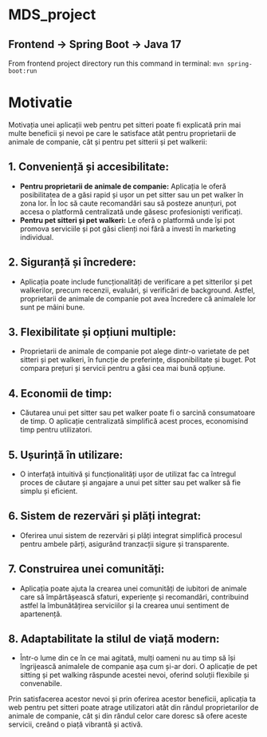# MDS_project

## Frontend -> Spring Boot -> Java 17
From frontend project directory run this command in terminal:
`mvn spring-boot:run`

# Motivatie
Motivația unei aplicații web pentru pet sitteri poate fi explicată prin mai multe beneficii și nevoi pe care le satisface atât pentru proprietarii de animale de companie, cât și pentru pet sitterii și pet walkerii:

## 1. Conveniență și accesibilitate:
- **Pentru proprietarii de animale de companie:** Aplicația le oferă posibilitatea de a găsi rapid și ușor un pet sitter sau un pet walker în zona lor. În loc să caute recomandări sau să posteze anunțuri, pot accesa o platformă centralizată unde găsesc profesioniști verificați.
- **Pentru pet sitteri și pet walkeri:** Le oferă o platformă unde își pot promova serviciile și pot găsi clienți noi fără a investi în marketing individual.

## 2. Siguranță și încredere:
- Aplicația poate include funcționalități de verificare a pet sitterilor și pet walkerilor, precum recenzii, evaluări, și verificări de background. Astfel, proprietarii de animale de companie pot avea încredere că animalele lor sunt pe mâini bune.

## 3. Flexibilitate și opțiuni multiple:
- Proprietarii de animale de companie pot alege dintr-o varietate de pet sitteri și pet walkeri, în funcție de preferințe, disponibilitate și buget. Pot compara prețuri și servicii pentru a găsi cea mai bună opțiune.

## 4. Economii de timp:
- Căutarea unui pet sitter sau pet walker poate fi o sarcină consumatoare de timp. O aplicație centralizată simplifică acest proces, economisind timp pentru utilizatori.

## 5. Ușurință în utilizare:
- O interfață intuitivă și funcționalități ușor de utilizat fac ca întregul proces de căutare și angajare a unui pet sitter sau pet walker să fie simplu și eficient.

##  6. Sistem de rezervări și plăți integrat:
- Oferirea unui sistem de rezervări și plăți integrat simplifică procesul pentru ambele părți, asigurând tranzacții sigure și transparente.

## 7. Construirea unei comunități:
- Aplicația poate ajuta la crearea unei comunități de iubitori de animale care să împărtășească sfaturi, experiențe și recomandări, contribuind astfel la îmbunătățirea serviciilor și la crearea unui sentiment de apartenență.

##  8. Adaptabilitate la stilul de viață modern:
- Într-o lume din ce în ce mai agitată, mulți oameni nu au timp să își îngrijească animalele de companie așa cum și-ar dori. O aplicație de pet sitting și pet walking răspunde acestei nevoi, oferind soluții flexibile și convenabile.
  
Prin satisfacerea acestor nevoi și prin oferirea acestor beneficii, aplicația ta web pentru pet sitteri poate atrage utilizatori atât din rândul proprietarilor de animale de companie, cât și din rândul celor care doresc să ofere aceste servicii, creând o piață vibrantă și activă.





